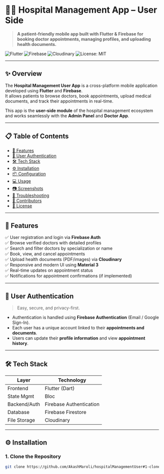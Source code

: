 # 👨‍⚕️ Hospital Management App – User Side

> **A patient-friendly mobile app built with Flutter & Firebase for booking doctor appointments, managing profiles, and uploading health documents.**

![Flutter](https://img.shields.io/badge/Flutter-Mobile-blue?logo=flutter)
![Firebase](https://img.shields.io/badge/Firebase-Backend-yellow?logo=firebase)
![Cloudinary](https://img.shields.io/badge/Cloudinary-Storage-orange?logo=cloudinary)
![License: MIT](https://img.shields.io/badge/License-MIT-green.svg)

---

## ✨ Overview

The **Hospital Management User App** is a cross-platform mobile application developed using **Flutter** and **Firebase**.  
It allows patients to browse doctors, book appointments, upload medical documents, and track their appointments in real-time.  

This app is the **user-side module** of the hospital management ecosystem and works seamlessly with the **Admin Panel** and **Doctor App**.

---

## 📋 Table of Contents

- [🚀 Features](#-features)
- [👤 User Authentication](#-user-authentication)
- [🛠️ Tech Stack](#-tech-stack)
- [⚙️ Installation](#️-installation)
- [📦 Configuration](#-configuration)
- [💻 Usage](#-usage)
- [📷 Screenshots](#-screenshots)
- [🧩 Troubleshooting](#-troubleshooting)
- [🙋 Contributors](#-contributors)
- [📝 License](#-license)

---

## 🚀 Features

✅ User registration and login via **Firebase Auth**  
✅ Browse verified doctors with detailed profiles  
✅ Search and filter doctors by specialization or name  
✅ Book, view, and cancel appointments  
✅ Upload health documents (PDF/images) via **Cloudinary**  
✅ Responsive and modern UI using **Material 3**  
✅ Real-time updates on appointment status  
✅ Notifications for appointment confirmations (if implemented)  

---

## 👤 User Authentication

> Easy, secure, and privacy-first.

- Authentication is handled using **Firebase Authentication** (Email / Google Sign-In).  
- Each user has a unique account linked to their **appointments and documents**.  
- Users can update their **profile information** and view **appointment history**.  

---

## 🛠️ Tech Stack

| Layer        | Technology                  |
|--------------|-----------------------------|
| Frontend     | Flutter (Dart)              |
| State Mgmt   |  Bloc                       |
| Backend/Auth | Firebase Authentication     |
| Database     | Firebase Firestore          |
| File Storage | Cloudinary                  |

---

## ⚙️ Installation

### 1. Clone the Repository

```bash
git clone https://github.com/AkashMaroli/hospitalManagementUser#1-clone-the-repository
